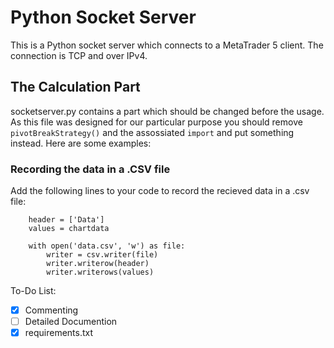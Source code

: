 # Python Socket Server #
This is a Python socket server which connects to a MetaTrader 5 client.
The connection is TCP and over IPv4.

## The Calculation Part ##
socketserver.py contains a part which should be changed before the usage. As this file was designed for our particular purpose you should remove `pivotBreakStrategy()` and the assossiated `import` and put something instead. Here are some examples:

### Recording the data in a .CSV file ###
Add the following lines to your code to record the recieved data in a .csv file:
```
    header = ['Data']
    values = chartdata

    with open('data.csv', 'w') as file:
        writer = csv.writer(file)
        writer.writerow(header)
        writer.writerows(values)
```


To-Do List:
- [x] Commenting
- [ ] Detailed Documention
- [x] requirements.txt